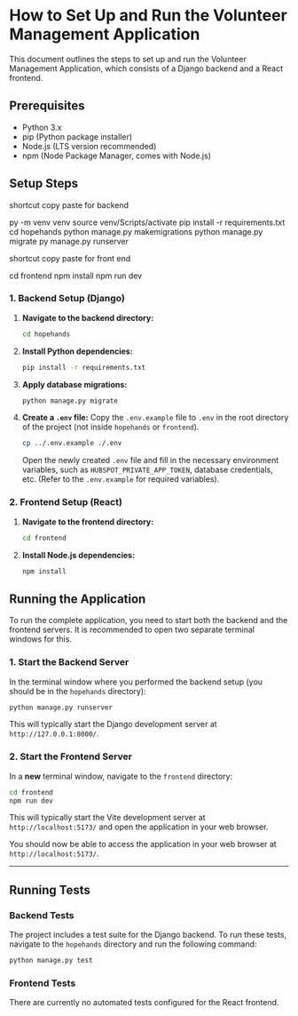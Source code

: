# How to Set Up and Run the Volunteer Management Application

This document outlines the steps to set up and run the Volunteer Management Application, which consists of a Django backend and a React frontend.

## Prerequisites

*   Python 3.x
*   pip (Python package installer)
*   Node.js (LTS version recommended)
*   npm (Node Package Manager, comes with Node.js)

## Setup Steps

shortcut copy paste for backend

py -m venv venv
source venv/Scripts/activate
pip install -r requirements.txt
cd hopehands
python manage.py makemigrations
python manage.py migrate
py manage.py runserver

shortcut copy paste for front end

cd frontend
npm install
npm run dev

### 1. Backend Setup (Django)

1.  **Navigate to the backend directory:**
    ```bash
    cd hopehands
    ```

2.  **Install Python dependencies:**
    ```bash
    pip install -r requirements.txt
    ```

3.  **Apply database migrations:**
    ```bash
    python manage.py migrate
    ```

4.  **Create a `.env` file:**
    Copy the `.env.example` file to `.env` in the root directory of the project (not inside `hopehands` or `frontend`).
    ```bash
    cp ../.env.example ./.env
    ```
    Open the newly created `.env` file and fill in the necessary environment variables, such as `HUBSPOT_PRIVATE_APP_TOKEN`, database credentials, etc. (Refer to the `.env.example` for required variables).

### 2. Frontend Setup (React)

1.  **Navigate to the frontend directory:**
    ```bash
    cd frontend
    ```

2.  **Install Node.js dependencies:**
    ```bash
    npm install
    ```

## Running the Application

To run the complete application, you need to start both the backend and the frontend servers. It is recommended to open two separate terminal windows for this.

### 1. Start the Backend Server

In the terminal window where you performed the backend setup (you should be in the `hopehands` directory):

```bash
python manage.py runserver
```
This will typically start the Django development server at `http://127.0.0.1:8000/`.

### 2. Start the Frontend Server

In a **new** terminal window, navigate to the `frontend` directory:

```bash
cd frontend
npm run dev
```
This will typically start the Vite development server at `http://localhost:5173/` and open the application in your web browser.

You should now be able to access the application in your web browser at `http://localhost:5173/`.

---

## Running Tests

### Backend Tests

The project includes a test suite for the Django backend. To run these tests, navigate to the `hopehands` directory and run the following command:

```bash
python manage.py test
```

### Frontend Tests

There are currently no automated tests configured for the React frontend.
